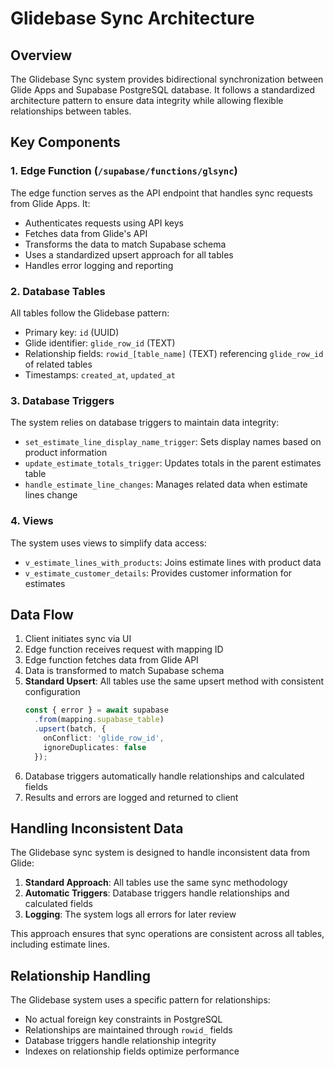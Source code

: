 # Glidebase Sync Architecture

## Overview

The Glidebase Sync system provides bidirectional synchronization between Glide Apps and Supabase PostgreSQL database. It follows a standardized architecture pattern to ensure data integrity while allowing flexible relationships between tables.

## Key Components

### 1. Edge Function (`/supabase/functions/glsync`)

The edge function serves as the API endpoint that handles sync requests from Glide Apps. It:

- Authenticates requests using API keys
- Fetches data from Glide's API
- Transforms the data to match Supabase schema
- Uses a standardized upsert approach for all tables
- Handles error logging and reporting

### 2. Database Tables

All tables follow the Glidebase pattern:
- Primary key: `id` (UUID)
- Glide identifier: `glide_row_id` (TEXT)
- Relationship fields: `rowid_[table_name]` (TEXT) referencing `glide_row_id` of related tables
- Timestamps: `created_at`, `updated_at`

### 3. Database Triggers

The system relies on database triggers to maintain data integrity:
- `set_estimate_line_display_name_trigger`: Sets display names based on product information
- `update_estimate_totals_trigger`: Updates totals in the parent estimates table
- `handle_estimate_line_changes`: Manages related data when estimate lines change

### 4. Views

The system uses views to simplify data access:
- `v_estimate_lines_with_products`: Joins estimate lines with product data
- `v_estimate_customer_details`: Provides customer information for estimates

## Data Flow

1. Client initiates sync via UI
2. Edge function receives request with mapping ID
3. Edge function fetches data from Glide API
4. Data is transformed to match Supabase schema
5. **Standard Upsert**: All tables use the same upsert method with consistent configuration
   ```typescript
   const { error } = await supabase
     .from(mapping.supabase_table)
     .upsert(batch, { 
       onConflict: 'glide_row_id',
       ignoreDuplicates: false
     });
   ```
6. Database triggers automatically handle relationships and calculated fields
7. Results and errors are logged and returned to client

## Handling Inconsistent Data

The Glidebase sync system is designed to handle inconsistent data from Glide:

1. **Standard Approach**: All tables use the same sync methodology
2. **Automatic Triggers**: Database triggers handle relationships and calculated fields
3. **Logging**: The system logs all errors for later review

This approach ensures that sync operations are consistent across all tables, including estimate lines.

## Relationship Handling

The Glidebase system uses a specific pattern for relationships:

- No actual foreign key constraints in PostgreSQL
- Relationships are maintained through `rowid_` fields
- Database triggers handle relationship integrity
- Indexes on relationship fields optimize performance
